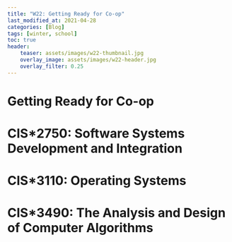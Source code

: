 ```yaml
---
title: "W22: Getting Ready for Co-op"
last_modified_at: 2021-04-28
categories: [Blog]
tags: [winter, school]
toc: true
header:
    teaser: assets/images/w22-thumbnail.jpg
    overlay_image: assets/images/w22-header.jpg
    overlay_filter: 0.25
---
```


# Getting Ready for Co-op

# CIS*2750: Software Systems Development and Integration
# CIS*3110: Operating Systems
# CIS*3490: The Analysis and Design of Computer Algorithms